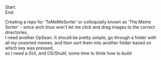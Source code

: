 Start: </br>
End: </br>

Creating a repo for 'TeMeMeSorter' or colloquially known as 'The Meme Sorter' - since arch linux won't let me click and drag images to the correct directories, </br>
I need another OpSean. It should be pretty simple, go through a folder with all my unsorted memes, and then sort them into another folder based on which key was pressed, </br>
so I need a GUI, and OS/Shutil, some time to think how to build</br>
